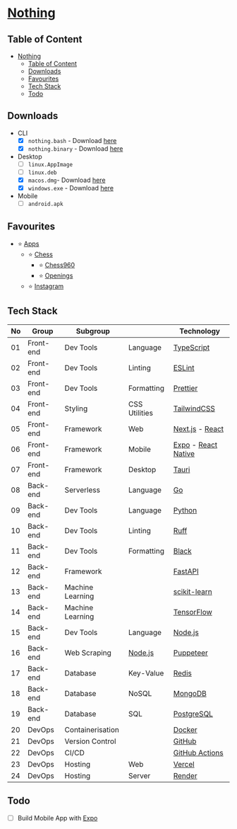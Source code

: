 # [Nothing](https://hieudoanm.github.io/nothing)

## Table of Content

- [Nothing](#nothing)
  - [Table of Content](#table-of-content)
  - [Downloads](#downloads)
  - [Favourites](#favourites)
  - [Tech Stack](#tech-stack)
  - [Todo](#todo)

## Downloads

- CLI
  - [x] `nothing.bash` - Download [here](./packages/cli/bash/dist/nothing.bash)
  - [x] `nothing.binary` - Download [here](./packages/cli/go/bin/nothing)
- Desktop
  - [ ] `linux.AppImage`
  - [ ] `linux.deb`
  - [x] `macos.dmg`- Download [here](./packages/frontend/web/src-tauri/dist/dmg/nothing_0.0.1_aarch64.dmg)
  - [x] `windows.exe` - Download [here](./packages/frontend/web/src-tauri/dist/exe/nothing_0.0.1_x64-setup.exe)
- Mobile
  - [ ] `android.apk`

## Favourites

- ⭐ [Apps](https://hieudoanm.github.io/nothing/apps)
  - ⭐ [Chess](https://hieudoanm.github.io/nothing/apps/chess)
    - ⭐ [Chess960](https://hieudoanm.github.io/nothing/apps/chess/books/chess960)
    - ⭐ [Openings](https://hieudoanm.github.io/nothing/apps/chess/books/openings)
  - ⭐ [Instagram](https://hieudoanm.github.io/nothing/apps/instagram)

## Tech Stack

| No  | Group     | Subgroup         |                    | Technology                                  |
| --- | --------- | ---------------- | ------------------ | ------------------------------------------- |
| 01  | Front-end | Dev Tools        | Language           | [TypeScript][typescript]                    |
| 02  | Front-end | Dev Tools        | Linting            | [ESLint][eslint]                            |
| 03  | Front-end | Dev Tools        | Formatting         | [Prettier][prettier]                        |
| 04  | Front-end | Styling          | CSS Utilities      | [TailwindCSS][tailwindcss]                  |
| 05  | Front-end | Framework        | Web                | [Next.js][next.js] - [React][react]         |
| 06  | Front-end | Framework        | Mobile             | [Expo][expo] - [React Native][react-native] |
| 07  | Front-end | Framework        | Desktop            | [Tauri][tauri]                              |
| 08  | Back-end  | Serverless       | Language           | [Go][go]                                    |
| 09  | Back-end  | Dev Tools        | Language           | [Python][python]                            |
| 10  | Back-end  | Dev Tools        | Linting            | [Ruff][ruff]                                |
| 11  | Back-end  | Dev Tools        | Formatting         | [Black][black]                              |
| 12  | Back-end  | Framework        |                    | [FastAPI][fastapi]                          |
| 13  | Back-end  | Machine Learning |                    | [scikit-learn][scikit-learn]                |
| 14  | Back-end  | Machine Learning |                    | [TensorFlow][tensorflow]                    |
| 15  | Back-end  | Dev Tools        | Language           | [Node.js][node.js]                          |
| 16  | Back-end  | Web Scraping     | [Node.js][node.js] | [Puppeteer][puppeteer]                      |
| 17  | Back-end  | Database         | Key-Value          | [Redis][redis]                              |
| 18  | Back-end  | Database         | NoSQL              | [MongoDB][mongodb]                          |
| 19  | Back-end  | Database         | SQL                | [PostgreSQL][postgresql]                    |
| 20  | DevOps    | Containerisation |                    | [Docker][docker]                            |
| 21  | DevOps    | Version Control  |                    | [GitHub][gh]                                |
| 22  | DevOps    | CI/CD            |                    | [GitHub Actions][gh-actions]                |
| 23  | DevOps    | Hosting          | Web                | [Vercel][vercel]                            |
| 24  | DevOps    | Hosting          | Server             | [Render][render]                            |

## Todo

- [ ] Build Mobile App with [Expo](https://expo.dev)

[black]: https://black.readthedocs.io/en/stable/
[docker]: https://www.docker.com/
[eslint]: https://eslint.org/
[expo]: https://expo.dev/
[fastapi]: https://fastapi.tiangolo.com/
[gh]: https://github.com/
[gh-actions]: https://github.com/features/actions
[go]: https://go.dev/
[mongodb]: https://www.mongodb.com/
[next.js]: https://nextjs.org/
[node.js]: https://nodejs.org/en
[postgresql]: https://www.postgresql.org/
[prettier]: https://prettier.io/
[puppeteer]: https://pptr.dev/
[python]: https://www.python.org/
[react]: https://react.dev/
[react-native]: https://reactnative.dev/
[redis]: https://redis.io/
[render]: https://render.com/
[ruff]: https://docs.astral.sh/ruff/
[scikit-learn]: https://scikit-learn.org/
[tailwindcss]: https://tailwindcss.com/
[tensorflow]: https://www.tensorflow.org/
[tauri]: https://v2.tauri.app/
[typescript]: https://www.typescriptlang.org/
[vercel]: https://vercel.com/
